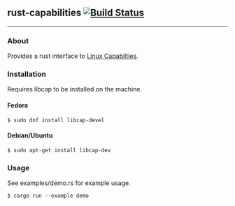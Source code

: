 ## rust-capabilities [![Build Status](https://travis-ci.org/gcmurphy/rust-capabilities.svg)](https://travis-ci.org/gcmurphy/rust-capabilities)
---

### About

Provides a rust interface to [Linux Capabilties](https://www.kernel.org/pub/linux/libs/security/linux-privs/kernel-2.2/capfaq-0.2.txt).

### Installation

Requires libcap to be installed on the machine.

#### Fedora

    $ sudo dnf install libcap-devel

#### Debian/Ubuntu

    $ sudo apt-get install libcap-dev


### Usage

See examples/demo.rs for example usage.

    $ cargo run --example demo
